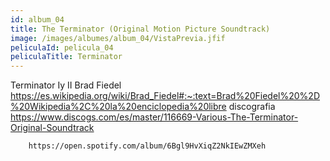 ```yaml
---
id: album_04
title: The Terminator (Original Motion Picture Soundtrack)
image: /images/albumes/album_04/VistaPrevia.jfif
peliculaId: pelicula_04
peliculaTitle: Terminator
---
```


Terminator Iy II
	Brad Fiedel
		https://es.wikipedia.org/wiki/Brad_Fiedel#:~:text=Brad%20Fiedel%20%2D%20Wikipedia%2C%20la%20enciclopedia%20libre
	discografia
		https://www.discogs.com/es/master/116669-Various-The-Terminator-Original-Soundtrack	

		https://open.spotify.com/album/6Bgl9HvXiqZ2NkIEwZMXeh
